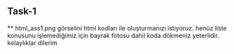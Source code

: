 ## Task-1 

** html_ass1.png görselini html kodları ile oluşturmanızı istiyoruz. henüz liste konusunu işlemediğimiz için bayrak fotosu dahil koda dökmeniz yeterlidir. kolaylıklar dilerim